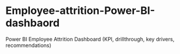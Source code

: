 # Employee-attrition-Power-BI-dashbaord
Power BI Employee Attrition Dashboard (KPI, drillthrough, key drivers, recommendations) 
